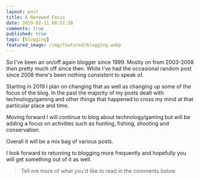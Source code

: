```yaml
---
layout: post
title: A Renewed Focus
date: 2019-02-11 08:51:28
comments: true
published: true
tags: [blogging]
featured_image: /img/featured/blogging.webp
---
```


So I've been an on/off again blogger since 1999. Mostly on from 2003-2008 then
pretty much off since then. While I've had the occasional random post since 2008
there's been nothing consistent to speak of.

Starting in 2019 I plan on changing that as well as changing up some of the
focus of the blog. In the past the majority of my posts dealt with
technology/gaming and other things that happened to cross my mind at that
particular place and time.

Moving forward I will continue to blog about technology/gaming but will be
adding a focus on activities such as hunting, fishing, shooting and
conservation.

Overall it will be a mix bag of various posts.

I look forward to returning to blogging more frequently and hopefully you will
get something out of it as well.

> Tell me more of what you'd like to read in the comments below
